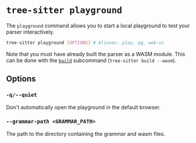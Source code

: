 # `tree-sitter playground`

The `playground` command allows you to start a local playground to test your parser interactively.

```bash
tree-sitter playground [OPTIONS] # Aliases: play, pg, web-ui
```

Note that you must have already built the parser as a WASM module. This can be done with the [`build`](./build.md) subcommand
(`tree-sitter build --wasm`).

## Options

### `-q/--quiet`

Don't automatically open the playground in the default browser.

### `--grammar-path <GRAMMAR_PATH>`

The path to the directory containing the grammar and wasm files.
